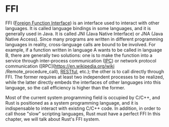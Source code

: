 # FFI


FFI ([Foreign Function Interface](https://en.wikipedia.org/wiki/Foreign_function_interface)) is an interface used to interact with other languages. It is called language bindings in some languages, and it is generally used in Java. It is called JNI (Java Native Interface) or JNA (Java Native Access). Since many programs are written in different programming languages in reality, cross-language calls are bound to be involved. For example, if a function written in language A wants to be called in language B, there are generally two solutions: one is to make the function into a service through inter-process communication ([IPC](https://en.wikipedia.org/wiki/Inter-process_communication)) or network protocol communication ([RPC](https://en.wikipedia.org/wiki /Remote_procedure_call), [RESTful](https://en.wikipedia.org/wiki/Representational_state_transfer), etc.); the other is to call directly through FFI. The former requires at least two independent processes to be realized, while the latter directly embeds the interfaces of other languages into this language, so the call efficiency is higher than the former.

Most of the current system programming field is occupied by C/C++, and Rust is positioned as a system programming language, and it is indispensable to interact with existing C/C++ code. In addition, in order to call those "slow" scripting languages, Rust must have a perfect FFI In this chapter, we will talk about Rust's FFI system.
